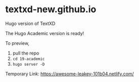 # textxd-new.github.io
Hugo version of TextXD

The Hugo Academic version is ready!

To preview,

1. pull the repo
2. `cd 19-academic`
3. `hugo server -D`

Temporary Link: https://awesome-leakey-101b04.netlify.com/
